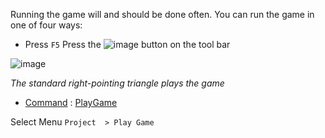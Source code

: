 Running the game will and should be done often. You can run the game in one of four ways:
* Press `F5`
 Press the ![image](https://media.githubusercontent.com/media/zeroengineteam/ZeroFiles/master/doc_files/47180.png) button on the tool bar


![image](https://media.githubusercontent.com/media/zeroengineteam/ZeroFiles/master/doc_files/47176.png)


*The standard right-pointing triangle plays the game*

- [ Command](https://github.com/zeroengineteam/ZeroDocs/blob/master/zero_editor_documentation/zeromanual/editor/editorcommands/commands.markdown) : [ PlayGame](https://github.com/zeroengineteam/ZeroDocs/blob/master/code_reference/command_reference.markdown#playgame)

 Select Menu `Project  > Play Game`
 

 